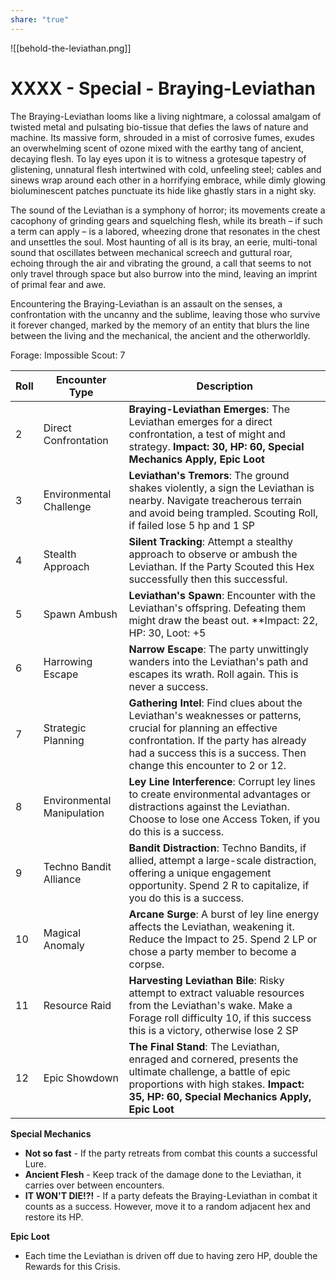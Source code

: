 ```yaml
---
share: "true"
---
```

![[behold-the-leviathan.png]]
# XXXX - Special - Braying-Leviathan

The Braying-Leviathan looms like a living nightmare, a colossal amalgam of twisted metal and pulsating bio-tissue that defies the laws of nature and machine. Its massive form, shrouded in a mist of corrosive fumes, exudes an overwhelming scent of ozone mixed with the earthy tang of ancient, decaying flesh. To lay eyes upon it is to witness a grotesque tapestry of glistening, unnatural flesh intertwined with cold, unfeeling steel; cables and sinews wrap around each other in a horrifying embrace, while dimly glowing bioluminescent patches punctuate its hide like ghastly stars in a night sky.

The sound of the Leviathan is a symphony of horror; its movements create a cacophony of grinding gears and squelching flesh, while its breath – if such a term can apply – is a labored, wheezing drone that resonates in the chest and unsettles the soul. Most haunting of all is its bray, an eerie, multi-tonal sound that oscillates between mechanical screech and guttural roar, echoing through the air and vibrating the ground, a call that seems to not only travel through space but also burrow into the mind, leaving an imprint of primal fear and awe. 

Encountering the Braying-Leviathan is an assault on the senses, a confrontation with the uncanny and the sublime, leaving those who survive it forever changed, marked by the memory of an entity that blurs the line between the living and the mechanical, the ancient and the otherworldly.

Forage: Impossible
Scout: 7

| Roll | Encounter Type | Description |
| ---- | -------------- | ----------- |
| 2    | Direct Confrontation | **Braying-Leviathan Emerges**: The Leviathan emerges for a direct confrontation, a test of might and strategy. **Impact: 30, HP: 60, Special Mechanics Apply, Epic Loot** |
| 3    | Environmental Challenge | **Leviathan's Tremors**: The ground shakes violently, a sign the Leviathan is nearby. Navigate treacherous terrain and avoid being trampled. Scouting Roll, if failed lose 5 hp and 1 SP |
| 4    | Stealth Approach | **Silent Tracking**: Attempt a stealthy approach to observe or ambush the Leviathan.  If the Party Scouted this Hex successfully then this successful.  |
| 5    | Spawn Ambush | **Leviathan's Spawn**: Encounter with the Leviathan's offspring. Defeating them might draw the beast out. **Impact: 22, HP: 30, Loot: +5 |
| 6    | Harrowing Escape | **Narrow Escape**: The party unwittingly wanders into the Leviathan's path and escapes its wrath. Roll again. This is never a success. |
| 7    | Strategic Planning | **Gathering Intel**: Find clues about the Leviathan's weaknesses or patterns, crucial for planning an effective confrontation. If the party has already had a success this is a success. Then change this encounter to 2 or 12. |
| 8    | Environmental Manipulation | **Ley Line Interference**: Corrupt ley lines to create environmental advantages or distractions against the Leviathan. Choose to lose one Access Token, if you do this is a success. |
| 9    | Techno Bandit Alliance | **Bandit Distraction**: Techno Bandits, if allied, attempt a large-scale distraction, offering a unique engagement opportunity. Spend 2 R to capitalize, if you do this is a success. |
| 10   | Magical Anomaly | **Arcane Surge**: A burst of ley line energy affects the Leviathan, weakening it. Reduce the Impact to 25. Spend 2 LP or chose a party member to become a corpse. |
| 11   | Resource Raid | **Harvesting Leviathan Bile**: Risky attempt to extract valuable resources from the Leviathan's wake. Make a Forage roll difficulty 10, if this success this is a victory, otherwise lose 2 SP |
| 12   | Epic Showdown | **The Final Stand**: The Leviathan, enraged and cornered, presents the ultimate challenge, a battle of epic proportions with high stakes. **Impact: 35, HP: 60, Special Mechanics Apply, Epic Loot** |

**Special Mechanics**

- **Not so fast** - If the party retreats from combat this counts a successful Lure.
- **Ancient Flesh** - Keep track of the damage done to the Leviathan, it carries over between encounters.
- **IT WON'T DIE!?!** - If a party defeats the Braying-Leviathan in combat it counts as a success. However, move it to a random adjacent hex and restore its HP.

**Epic Loot**

- Each time the Leviathan is driven off due to having zero HP, double the Rewards for this Crisis.
